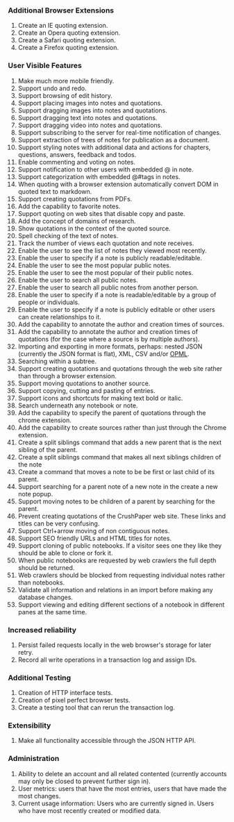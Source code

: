 <!---
Copyright 2015 CrushPaper.com.

This file is part of CrushPaper.

CrushPaper is free software: you can redistribute it and/or modify
it under the terms of version 3 of the GNU Affero General Public
License as published by the Free Software Foundation.

CrushPaper is distributed in the hope that it will be useful,
but WITHOUT ANY WARRANTY; without even the implied warranty of
MERCHANTABILITY or FITNESS FOR A PARTICULAR PURPOSE.  See the
GNU Affero General Public License for more details.

You should have received a copy of the GNU Affero General Public License
along with CrushPaper.  If not, see <http://www.gnu.org/licenses/>.
--->

### Additional Browser Extensions
1. Create an IE quoting extension.
1. Create an Opera quoting extension.
1. Create a Safari quoting extension.
1. Create a Firefox quoting extension.

### User Visible Features
1. Make much more mobile friendly. 
1. Support undo and redo.
1. Support browsing of edit history.
1. Support placing images into notes and quotations.
1. Support dragging images into notes and quotations.
1. Support dragging text into notes and quotations.
1. Support dragging video into notes and quotations.
1. Support subscribing to the server for real-time notification of changes.
1. Support extraction of trees of notes for publication as a document.
1. Support styling notes with additional data and actions for chapters, questions, answers, feedback and todos.
1. Enable commenting and voting on notes.
1. Support notification to other users with embedded @ in note.
1. Support categorization with embedded @#tags in notes.
1. When quoting with a browser extension automatically convert DOM in quoted text to markdown.
1. Support creating quotations from PDFs.
1. Add the capability to favorite notes.
1. Support quoting on web sites that disable copy and paste.
1. Add the concept of domains of research.
1. Show quotations in the context of the quoted source.
1. Spell checking of the text of notes.
1. Track the number of views each quotation and note receives.
1. Enable the user to see the list of notes they viewed most recently.
1. Enable the user to specify if a note is publicly readable/editable.
1. Enable the user to see the most popular public notes.
1. Enable the user to see the most popular of their public notes.
1. Enable the user to search all public notes.
1. Enable the user to search all public notes from another person.
1. Enable the user to specify if a note is readable/editable by a group of people or individuals.
1. Enable the user to specify if a note is publicly editable or other users can create relationships to it.
1. Add the capability to annotate the author and creation times of sources.
1. Add the capability to annotate the author and creation times of quotations (for the case where a source is by multiple authors). 
1. Importing and exporting in more formats, perhaps: nested JSON (currently the JSON format is flat), XML, CSV and/or <a href="http://dev.opml.org/spec2.html">OPML</a>.
1. Searching within a subtree.
1. Support creating quotations and quotations through the web site rather than through a browser extension.
1. Support moving quotations to another source.
1. Support copying, cutting and pasting of entries.
1. Support icons and shortcuts for making text bold or italic.
1. Search underneath any notebook or note.
1. Add the capability to specify the parent of quotations through the chrome extension.
1. Add the capability to create sources rather than just through the Chrome extension.
1. Create a split siblings command that adds a new parent that is the next sibling of the parent.
1. Create a split siblings command that makes all next siblings children of the note
1. Create a command that moves a note to be be first or last child of its parent.
1. Support searching for a parent note of a new note in the create a new note popup.
1. Support moving notes to be children of a parent by searching for the parent.
1. Prevent creating quotations of the CrushPaper web site. These links and titles can be very confusing.
1. Support Ctrl+arrow moving of non contiguous notes.
1. Support SEO friendly URLs and HTML titles for notes.
1. Support cloning of public notebooks. If a visitor sees one they like they should be able to clone or fork it. 
1. When public notebooks are requested by web crawlers the full depth should be returned.
1. Web crawlers should be blocked from requesting individual notes rather than notebooks. 
1. Validate all information and relations in an import before making any database changes.
1. Support viewing and editing different sections of a notebook in different panes at the same time.

### Increased reliability
1. Persist failed requests locally in the web browser's storage for later retry.
1. Record all write operations in a transaction log and assign IDs.

### Additional Testing
1. Creation of HTTP interface tests.
1. Creation of pixel perfect browser tests.
1. Create a testing tool that can rerun the transaction log.

### Extensibility
1. Make all functionality accessible through the JSON HTTP API.

### Administration
1. Ability to delete an account and all related contented (currently accounts may only be closed to prevent further sign in).
1. User metrics: users that have the most entries, users that have made the most changes.
1. Current usage information: Users who are currently signed in. Users who have most recently created or modified data.

